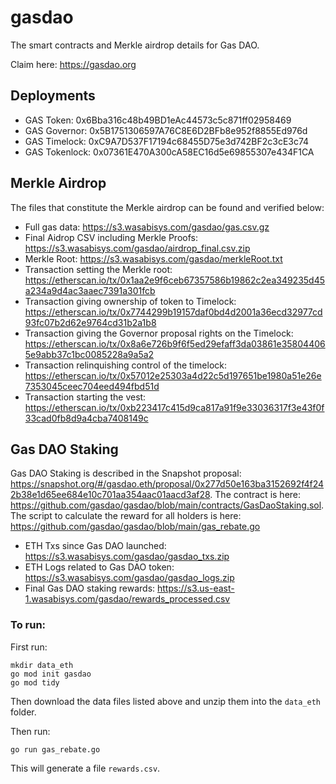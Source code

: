 # gasdao

The smart contracts and Merkle airdrop details for Gas DAO.

Claim here: https://gasdao.org

## Deployments
* GAS Token: 0x6Bba316c48b49BD1eAc44573c5c871ff02958469
* GAS Governor: 0x5B1751306597A76C8E6D2BFb8e952f8855Ed976d
* GAS Timelock: 0xC9A7D537F17194c68455D75e3d742BF2c3cE3c74
* GAS Tokenlock: 0x07361E470A300cA58EC16d5e69855307e434F1CA

## Merkle Airdrop

The files that constitute the Merkle airdrop can be found and verified below:
* Full gas data: https://s3.wasabisys.com/gasdao/gas.csv.gz
* Final Aidrop CSV including Merkle Proofs: https://s3.wasabisys.com/gasdao/airdrop_final.csv.zip
* Merkle Root: https://s3.wasabisys.com/gasdao/merkleRoot.txt
* Transaction setting the Merkle root: https://etherscan.io/tx/0x1aa2e9f6ceb67357586b19862c2ea349235d45a234a9d4ac3aaec7391a301fcb
* Transaction giving ownership of token to Timelock: https://etherscan.io/tx/0x7744299b19157daf0bd4d2001a36ecd32977cd93fc07b2d62e9764cd31b2a1b8
* Transaction giving the Governor proposal rights on the Timelock: https://etherscan.io/tx/0x8a6e726b9f6f5ed29efaff3da03861e358044065e9abb37c1bc0085228a9a5a2
* Transaction relinquishing control of the timelock: https://etherscan.io/tx/0x57012e25303a4d22c5d197651be1980a51e26e7353045ceec704eed494fbd51d
* Transaction starting the vest: https://etherscan.io/tx/0xb223417c415d9ca817a91f9e33036317f3e43f0f33cad0fb8d9a4cba7408149c

## Gas DAO Staking
Gas DAO Staking is described in the Snapshot proposal: https://snapshot.org/#/gasdao.eth/proposal/0x277d50e163ba3152692f4f242b38e1d65ee684e10c701aa354aac01aacd3af28. The contract is here: https://github.com/gasdao/gasdao/blob/main/contracts/GasDaoStaking.sol. The script to calculate the reward for all holders is here: https://github.com/gasdao/gasdao/blob/main/gas_rebate.go

* ETH Txs since Gas DAO launched: https://s3.wasabisys.com/gasdao/gasdao_txs.zip
* ETH Logs related to Gas DAO token: https://s3.wasabisys.com/gasdao/gasdao_logs.zip
* Final Gas DAO staking rewards: https://s3.us-east-1.wasabisys.com/gasdao/rewards_processed.csv

### To run:
First run:
```
mkdir data_eth
go mod init gasdao
go mod tidy
```

Then download the data files listed above and unzip them into the `data_eth` folder.

Then run:
```
go run gas_rebate.go
```

This will generate a file `rewards.csv`.
